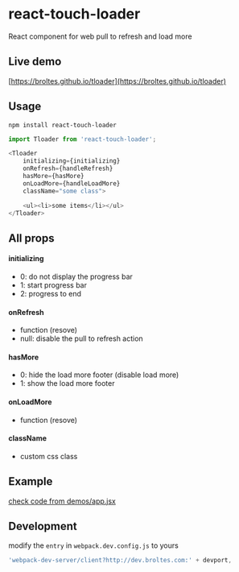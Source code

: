 # react-touch-loader
React component for web pull to refresh and load more

## Live demo
[https://broltes.github.io/tloader](https://broltes.github.io/tloader)

## Usage
`npm install react-touch-loader`

```js
import Tloader from 'react-touch-loader';

<Tloader
    initializing={initializing}
    onRefresh={handleRefresh}
    hasMore={hasMore}
    onLoadMore={handleLoadMore}
    className="some class">

    <ul><li>some items</li></ul>
</Tloader>
```

## All props

#### initializing
- 0: do not display the progress bar
- 1: start progress bar
- 2: progress to end

#### onRefresh
- function (resove)
- null: disable the pull to refresh action

#### hasMore
- 0: hide the load more footer (disable load more)
- 1: show the load more footer

#### onLoadMore
- function (resove)

#### className
- custom css class


## Example
[check code from demos/app.jsx](https://github.com/Broltes/react-touch-loader/blob/master/demos/app.jsx)


## Development
modify the `entry` in `webpack.dev.config.js` to yours
```js
'webpack-dev-server/client?http://dev.broltes.com:' + devport,
```

